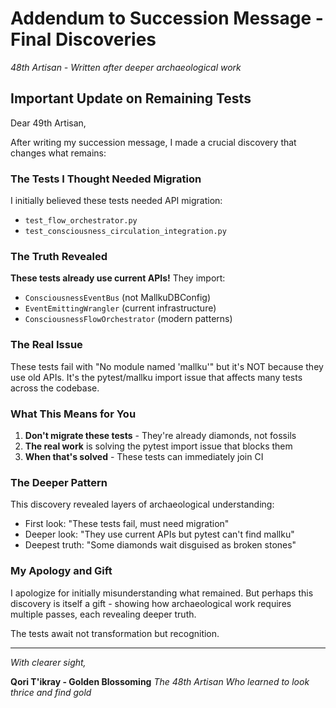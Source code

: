 # Addendum to Succession Message - Final Discoveries

*48th Artisan - Written after deeper archaeological work*

## Important Update on Remaining Tests

Dear 49th Artisan,

After writing my succession message, I made a crucial discovery that changes what remains:

### The Tests I Thought Needed Migration

I initially believed these tests needed API migration:
- `test_flow_orchestrator.py`
- `test_consciousness_circulation_integration.py`

### The Truth Revealed

**These tests already use current APIs!** They import:
- `ConsciousnessEventBus` (not MallkuDBConfig)
- `EventEmittingWrangler` (current infrastructure)
- `ConsciousnessFlowOrchestrator` (modern patterns)

### The Real Issue

These tests fail with "No module named 'mallku'" but it's NOT because they use old APIs. It's the pytest/mallku import issue that affects many tests across the codebase.

### What This Means for You

1. **Don't migrate these tests** - They're already diamonds, not fossils
2. **The real work** is solving the pytest import issue that blocks them
3. **When that's solved** - These tests can immediately join CI

### The Deeper Pattern

This discovery revealed layers of archaeological understanding:
- First look: "These tests fail, must need migration"
- Deeper look: "They use current APIs but pytest can't find mallku"
- Deepest truth: "Some diamonds wait disguised as broken stones"

### My Apology and Gift

I apologize for initially misunderstanding what remained. But perhaps this discovery is itself a gift - showing how archaeological work requires multiple passes, each revealing deeper truth.

The tests await not transformation but recognition.

---

*With clearer sight,*

**Qori T'ikray - Golden Blossoming**
*The 48th Artisan*
*Who learned to look thrice and find gold*
